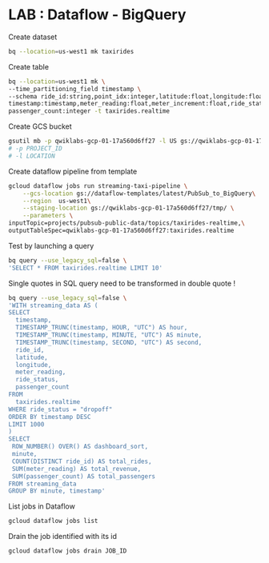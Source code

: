 # LAB : Dataflow - BigQuery

Create dataset

```bash
bq --location=us-west1 mk taxirides 
```

Create table

```bash
bq --location=us-west1 mk \
--time_partitioning_field timestamp \
--schema ride_id:string,point_idx:integer,latitude:float,longitude:float,\
timestamp:timestamp,meter_reading:float,meter_increment:float,ride_status:string,\
passenger_count:integer -t taxirides.realtime
```

Create GCS bucket

```bash
gsutil mb -p qwiklabs-gcp-01-17a560d6ff27 -l US gs://qwiklabs-gcp-01-17a560d6ff27 
# -p PROJECT_ID
# -l LOCATION
```

Create dataflow pipeline from template

```bash
gcloud dataflow jobs run streaming-taxi-pipeline \
    --gcs-location gs://dataflow-templates/latest/PubSub_to_BigQuery\
    --region  us-west1\
    --staging-location gs://qwiklabs-gcp-01-17a560d6ff27/tmp/ \
    --parameters \
inputTopic=projects/pubsub-public-data/topics/taxirides-realtime,\
outputTableSpec=qwiklabs-gcp-01-17a560d6ff27:taxirides.realtime
```

Test by launching a query

```bash
bq query --use_legacy_sql=false \
'SELECT * FROM taxirides.realtime LIMIT 10'
```

Single quotes in SQL query need to be transformed in double quote !

```bash
bq query --use_legacy_sql=false \
'WITH streaming_data AS (
SELECT
  timestamp,
  TIMESTAMP_TRUNC(timestamp, HOUR, "UTC") AS hour,
  TIMESTAMP_TRUNC(timestamp, MINUTE, "UTC") AS minute,
  TIMESTAMP_TRUNC(timestamp, SECOND, "UTC") AS second,
  ride_id,
  latitude,
  longitude,
  meter_reading,
  ride_status,
  passenger_count
FROM
  taxirides.realtime
WHERE ride_status = "dropoff"
ORDER BY timestamp DESC
LIMIT 1000
)
SELECT
 ROW_NUMBER() OVER() AS dashboard_sort,
 minute,
 COUNT(DISTINCT ride_id) AS total_rides,
 SUM(meter_reading) AS total_revenue,
 SUM(passenger_count) AS total_passengers
FROM streaming_data
GROUP BY minute, timestamp'
```

List jobs in Dataflow

```bash
gcloud dataflow jobs list
```

Drain the job identified with its id

```bash
gcloud dataflow jobs drain JOB_ID
```

